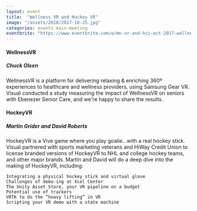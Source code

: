 ```yaml
---
layout: event
title:  "Wellness VR and Hockey VR"
image: "/assets/2018/2017-10-25.jpg"
categories: events main-meeting
eventbrite: "https://www.eventbrite.com/e/mn-vr-and-hci-oct-2017-wellnessvr-and-hockeyvr-tickets-38875737377?aff=ebdsoporgprofile"
---
```


#### WellnessVR
##### Chuck Olsen

WellnessVR is a platform for delivering relaxing & enriching 360º experiences to healthcare and wellness providers, using Samsung Gear VR. Visual conducted a study measuring the impact of WellnessVR on seniors with Ebenezer Senior Care, and we're happy to share the results.

#### HockeyVR 
##### Martin Grider and David Roberts

HockeyVR is a Vive game where you play goalie...with a real hockey stick. Visual partnered with sports marketing veterans and HiWay Credit Union to license branded versions of HockeyVR to NHL and college hockey teams, and other major brands. Martin and David will do a deep dive into the making of HockeyVR, including:

    Integrating a physical hockey stick and virtual glove
    Challenges of demo-ing at Xcel Center
    The Unity Asset Store, your VR pipeline on a budget
    Potential use of trackers
    VRTK to do the “heavy lifting” in VR
    Scripting your VR demo with a state machine


